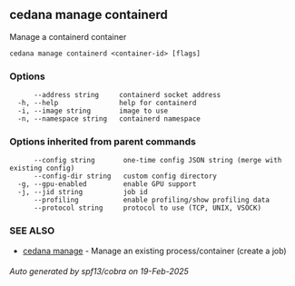 ## cedana manage containerd

Manage a containerd container

```
cedana manage containerd <container-id> [flags]
```

### Options

```
      --address string     containerd socket address
  -h, --help               help for containerd
  -i, --image string       image to use
  -n, --namespace string   containerd namespace
```

### Options inherited from parent commands

```
      --config string       one-time config JSON string (merge with existing config)
      --config-dir string   custom config directory
  -g, --gpu-enabled         enable GPU support
  -j, --jid string          job id
      --profiling           enable profiling/show profiling data
      --protocol string     protocol to use (TCP, UNIX, VSOCK)
```

### SEE ALSO

* [cedana manage](cedana_manage.md)	 - Manage an existing process/container (create a job)

###### Auto generated by spf13/cobra on 19-Feb-2025
